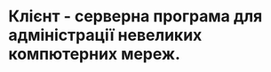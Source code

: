 Клієнт - серверна програма для адміністрації невеликих компютерних мереж.
========================================================================
